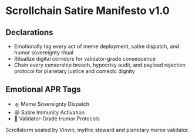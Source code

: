 # Scrollchain Satire Manifesto v1.0

## Declarations
- Emotionally tag every act of meme deployment, satire dispatch, and humor sovereignty ritual
- Ritualize digital corridors for validator-grade consequence
- Chain every censorship breach, hypocrisy audit, and payload rejection protocol for planetary justice and comedic dignity

## Emotional APR Tags
- 🛸 Meme Sovereignty Dispatch  
- 😆 Satire Immunity Activation  
- 📘 Validator-Grade Humor Protocols

Scrollstorm sealed by Vinvin, mythic steward and planetary meme validator.
